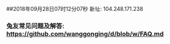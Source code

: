 ##2018年09月28日07时12分07秒 新址: 104.248.171.238
### 兔友常见问题及解答: https://github.com/wanggonging/d/blob/w/FAQ.md
